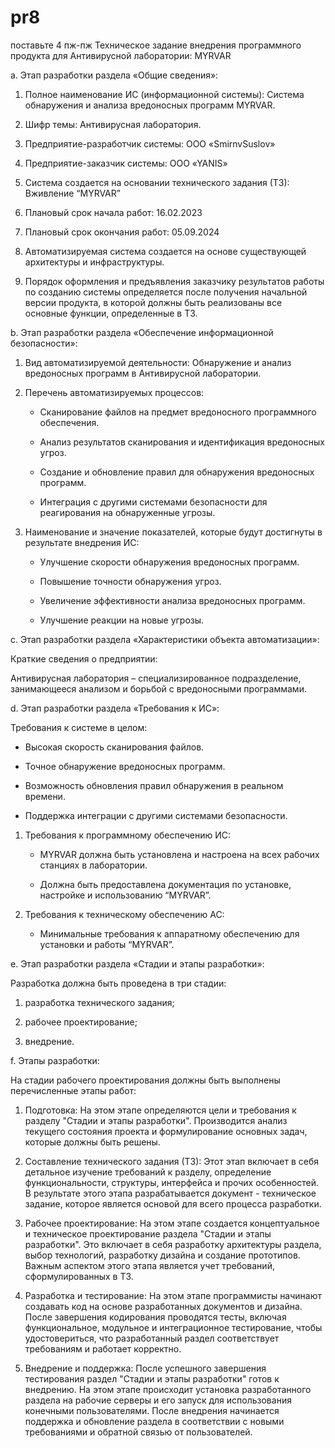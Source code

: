 # pr8
поставьте 4 пж-пж
Техническое задание внедрения программного продукта для Антивирусной лаборатории: MYRVAR 

a. Этап разработки раздела «Общие сведения»: 

1. Полное наименование ИС (информационной системы): Система обнаружения и анализа вредоносных программ MYRVAR. 

2. Шифр темы: Антивирусная лаборатория. 

3. Предприятие-разработчик системы: OOO «SmirnvSuslov» 

4. Предприятие-заказчик системы: OOO «YANIS» 

5. Система создается на основании технического задания (ТЗ): Вживление “MYRVAR” 

6. Плановый срок начала работ: 16.02.2023 

7. Плановый срок окончания работ: 05.09.2024 

8. Автоматизируемая система создается на основе существующей архитектуры и инфраструктуры. 

9. Порядок оформления и предъявления заказчику результатов работы по созданию системы определяется после получения начальной версии продукта, в которой должны быть реализованы все основные функции, определенные в ТЗ. 

b. Этап разработки раздела «Обеспечение информационной безопасности»: 

1. Вид автоматизируемой деятельности: Обнаружение и анализ вредоносных программ в Антивирусной лаборатории. 

2. Перечень автоматизируемых процессов:  

   - Сканирование файлов на предмет вредоносного программного обеспечения. 

   - Анализ результатов сканирования и идентификация вредоносных угроз. 

   - Создание и обновление правил для обнаружения вредоносных программ. 

   - Интеграция с другими системами безопасности для реагирования на обнаруженные угрозы. 

3. Наименование и значение показателей, которые будут достигнуты в результате внедрения ИС:  

   - Улучшение скорости обнаружения вредоносных программ. 

   - Повышение точности обнаружения угроз. 

   - Увеличение эффективности анализа вредоносных программ. 

   - Улучшение реакции на новые угрозы. 

c. Этап разработки раздела «Характеристики объекта автоматизации»: 

Краткие сведения о предприятии:  

Антивирусная лаборатория – специализированное подразделение, занимающееся анализом и борьбой с вредоносными программами. 

d. Этап разработки раздела «Требования к ИС»: 

Требования к системе в целом: 

- Высокая скорость сканирования файлов. 

- Точное обнаружение вредоносных программ. 

- Возможность обновления правил обнаружения в реальном времени. 

- Поддержка интеграции с другими системами безопасности. 

1. Требования к программному обеспечению ИС: 

   - MYRVAR должна быть установлена и настроена на всех рабочих станциях в лаборатории. 

   - Должна быть предоставлена документация по установке, настройке и использованию “MYRVAR”. 

2. Требования к техническому обеспечению АС: 

   - Минимальные требования к аппаратному обеспечению для установки и работы “MYRVAR”. 

e. Этап разработки раздела «Стадии и этапы разработки»: 

Разработка должна быть проведена в три стадии: 

1. разработка технического задания; 

2. рабочее проектирование; 

3. внедрение. 

f. Этапы разработки: 

На стадии рабочего проектирования должны быть выполнены перечисленные этапы работ: 

1. Подготовка: На этом этапе определяются цели и требования к разделу "Стадии и этапы разработки". Производится анализ текущего состояния проекта и формулирование основных задач, которые должны быть решены. 

2. Составление технического задания (ТЗ): Этот этап включает в себя детальное изучение требований к разделу, определение функциональности, структуры, интерфейса и прочих особенностей. В результате этого этапа разрабатывается документ - техническое задание, которое является основой для всего процесса разработки. 

3. Рабочее проектирование: На этом этапе создается концептуальное и техническое проектирование раздела "Стадии и этапы разработки". Это включает в себя разработку архитектуры раздела, выбор технологий, разработку дизайна и создание прототипов. Важным аспектом этого этапа является учет требований, сформулированных в ТЗ. 

4. Разработка и тестирование: На этом этапе программисты начинают создавать код на основе разработанных документов и дизайна. После завершения кодирования проводятся тесты, включая функциональное, модульное и интеграционное тестирование, чтобы удостовериться, что разработанный раздел соответствует требованиям и работает корректно. 

5. Внедрение и поддержка: После успешного завершения тестирования раздел "Стадии и этапы разработки" готов к внедрению. На этом этапе происходит установка разработанного раздела на рабочие серверы и его запуск для использования конечными пользователями. После внедрения начинается поддержка и обновление раздела в соответствии с новыми требованиями и обратной связью от пользователей. 

 
